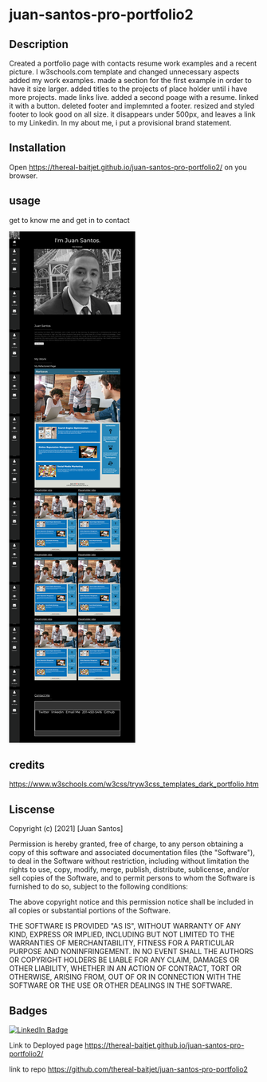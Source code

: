 # juan-santos-pro-portfolio2

## Description
Created a portfolio page with contacts resume work examples and a recent picture. I w3schools.com template and changed unnecessary aspects added my work examples. made a section for the first example in order to have it size larger. added titles to the projects of place holder until i have more projects. made links live. added a second poage with a resume. linked it with a button. deleted footer and implemnted a footer. resized and styled footer to look good on all size. it disappears under 500px, and leaves a link to my Linkedin. In my about me, i put a provisional brand statement. 

## Installation
Open https://thereal-baitjet.github.io/juan-santos-pro-portfolio2/ on you browser.

## usage 
get to know me and get in to contact

![screen shot](https://github.com/thereal-baitjet/juan-santos-pro-portfolio2/blob/main/2021-02-19-21-30-thereal-baitjet.github.io.png) 
## credits

https://www.w3schools.com/w3css/tryw3css_templates_dark_portfolio.htm

## Liscense

Copyright (c) [2021] [Juan Santos]

Permission is hereby granted, free of charge, to any person obtaining a copy
of this software and associated documentation files (the "Software"), to deal
in the Software without restriction, including without limitation the rights
to use, copy, modify, merge, publish, distribute, sublicense, and/or sell
copies of the Software, and to permit persons to whom the Software is
furnished to do so, subject to the following conditions:

The above copyright notice and this permission notice shall be included in all
copies or substantial portions of the Software.

THE SOFTWARE IS PROVIDED "AS IS", WITHOUT WARRANTY OF ANY KIND, EXPRESS OR
IMPLIED, INCLUDING BUT NOT LIMITED TO THE WARRANTIES OF MERCHANTABILITY,
FITNESS FOR A PARTICULAR PURPOSE AND NONINFRINGEMENT. IN NO EVENT SHALL THE
AUTHORS OR COPYRIGHT HOLDERS BE LIABLE FOR ANY CLAIM, DAMAGES OR OTHER
LIABILITY, WHETHER IN AN ACTION OF CONTRACT, TORT OR OTHERWISE, ARISING FROM,
OUT OF OR IN CONNECTION WITH THE SOFTWARE OR THE USE OR OTHER DEALINGS IN THE
SOFTWARE.

## Badges

[![LinkedIn Badge](https://img.shields.io/badge/LinkedIn-Profile-informational?style=flat&logo=linkedin&logoColor=white&color=0D76A8)](https://www.linkedin.com/in/juan-santos-8380b0186/)

Link to Deployed page https://thereal-baitjet.github.io/juan-santos-pro-portfolio2/

link to repo https://github.com/thereal-baitjet/juan-santos-pro-portfolio2


